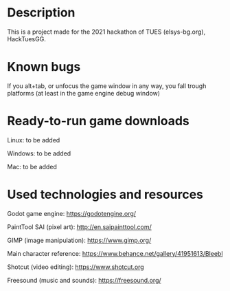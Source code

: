 # Description
This is a project made for the 2021 hackathon of TUES (elsys-bg.org), HackTuesGG.

# Known bugs 
If you alt+tab, or unfocus the game window in any way, you fall trough platforms (at least in the game engine debug window)

# Ready-to-run game downloads
Linux: to be added

Windows: to be added
  
Mac: to be added

# Used technologies and resources
Godot game engine: https://godotengine.org/

PaintTool SAI (pixel art): http://en.saipainttool.com/

GIMP (image manipulation): https://www.gimp.org/

Main character reference: https://www.behance.net/gallery/41951613/Bleebl

Shotcut (video editing): https://www.shotcut.org

Freesound (music and sounds): https://freesound.org/
